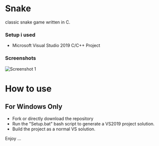 # Snake
classic snake game written in C.

### Setup i used
- Microsoft Visual Studio 2019 C/C++ Project

### Screenshots

![Screenshot 1](https://trello-attachments.s3.amazonaws.com/5f066448ad4865740ae83658/5fc37ac7ebb86d58a781eef0/f6e80c3acb5fa6f3bc4f5b0636969be0/image.png)

# How to use
## For Windows Only
- Fork or directly download the repository
- Run the "Setup.bat" bash script to generate a VS2019 project solution. 
- Build the project as a normal VS solution.

Enjoy ...
